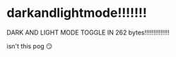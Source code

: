 # darkandlightmode!!!!!!!
 
 DARK AND LIGHT MODE TOGGLE IN 262 bytes!!!!!!!!!!!!!!
 
 isn't this pog 😏
